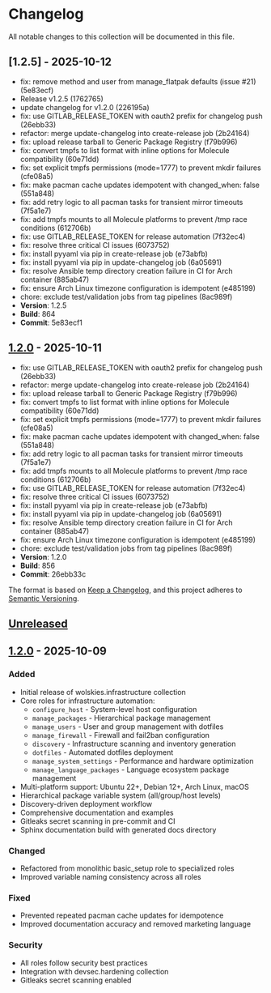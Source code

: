 # Changelog

All notable changes to this collection will be documented in this file.

## [1.2.5] - 2025-10-12

- fix: remove method and user from manage_flatpak defaults (issue #21) (5e83ecf)
- Release v1.2.5 (1762765)
- update changelog for v1.2.0 (226195a)
- fix: use GITLAB_RELEASE_TOKEN with oauth2 prefix for changelog push (26ebb33)
- refactor: merge update-changelog into create-release job (2b24164)
- fix: upload release tarball to Generic Package Registry (f79b996)
- fix: convert tmpfs to list format with inline options for Molecule compatibility (60e71dd)
- fix: set explicit tmpfs permissions (mode=1777) to prevent mkdir failures (cfe08a5)
- fix: make pacman cache updates idempotent with changed_when: false (551a848)
- fix: add retry logic to all pacman tasks for transient mirror timeouts (7f5a1e7)
- fix: add tmpfs mounts to all Molecule platforms to prevent /tmp race conditions (612706b)
- fix: use GITLAB_RELEASE_TOKEN for release automation (7f32ec4)
- fix: resolve three critical CI issues (6073752)
- fix: install pyyaml via pip in create-release job (e73abfb)
- fix: install pyyaml via pip in update-changelog job (6a05691)
- fix: resolve Ansible temp directory creation failure in CI for Arch container (885ab47)
- fix: ensure Arch Linux timezone configuration is idempotent (e485199)
- chore: exclude test/validation jobs from tag pipelines (8ac989f)
- **Version**: 1.2.5
- **Build**: 864
- **Commit**: 5e83ecf1

## [1.2.0] - 2025-10-11

- fix: use GITLAB_RELEASE_TOKEN with oauth2 prefix for changelog push (26ebb33)
- refactor: merge update-changelog into create-release job (2b24164)
- fix: upload release tarball to Generic Package Registry (f79b996)
- fix: convert tmpfs to list format with inline options for Molecule compatibility (60e71dd)
- fix: set explicit tmpfs permissions (mode=1777) to prevent mkdir failures (cfe08a5)
- fix: make pacman cache updates idempotent with changed_when: false (551a848)
- fix: add retry logic to all pacman tasks for transient mirror timeouts (7f5a1e7)
- fix: add tmpfs mounts to all Molecule platforms to prevent /tmp race conditions (612706b)
- fix: use GITLAB_RELEASE_TOKEN for release automation (7f32ec4)
- fix: resolve three critical CI issues (6073752)
- fix: install pyyaml via pip in create-release job (e73abfb)
- fix: install pyyaml via pip in update-changelog job (6a05691)
- fix: resolve Ansible temp directory creation failure in CI for Arch container (885ab47)
- fix: ensure Arch Linux timezone configuration is idempotent (e485199)
- chore: exclude test/validation jobs from tag pipelines (8ac989f)
- **Version**: 1.2.0
- **Build**: 856
- **Commit**: 26ebb33c

The format is based on [Keep a Changelog](https://keepachangelog.com/en/1.0.0/),
and this project adheres to [Semantic Versioning](https://semver.org/spec/v2.0.0.html).

## [Unreleased]

## [1.2.0] - 2025-10-09

### Added
- Initial release of wolskies.infrastructure collection
- Core roles for infrastructure automation:
  - `configure_host` - System-level host configuration
  - `manage_packages` - Hierarchical package management
  - `manage_users` - User and group management with dotfiles
  - `manage_firewall` - Firewall and fail2ban configuration
  - `discovery` - Infrastructure scanning and inventory generation
  - `dotfiles` - Automated dotfiles deployment
  - `manage_system_settings` - Performance and hardware optimization
  - `manage_language_packages` - Language ecosystem package management
- Multi-platform support: Ubuntu 22+, Debian 12+, Arch Linux, macOS
- Hierarchical package variable system (all/group/host levels)
- Discovery-driven deployment workflow
- Comprehensive documentation and examples
- Gitleaks secret scanning in pre-commit and CI
- Sphinx documentation build with generated docs directory

### Changed
- Refactored from monolithic basic_setup role to specialized roles
- Improved variable naming consistency across all roles

### Fixed
- Prevented repeated pacman cache updates for idempotence
- Improved documentation accuracy and removed marketing language

### Security
- All roles follow security best practices
- Integration with devsec.hardening collection
- Gitleaks secret scanning enabled

[Unreleased]: https://github.com/wolskinet/ansible-infrastructure/compare/v1.2.0...HEAD
[1.2.0]: https://github.com/wolskinet/ansible-infrastructure/compare/v1.0.0...v1.2.0
[1.0.0]: https://github.com/wolskinet/ansible-infrastructure/releases/tag/v1.0.0
